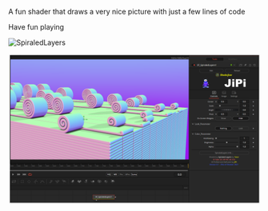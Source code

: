 

<!-- +++ DO NOT REMOVE THIS COMMENT +++ DO NOT ADD OR EDIT ANY TEXT BEFORE THIS LINE +++ IT WOULD BE A REALLY BAD IDEA +++ -->

A fun shader that draws a very nice picture with just a few lines of code

Have fun playing

![SpiraledLayers](https://user-images.githubusercontent.com/78935215/139493856-cdb40fd4-3040-462f-b457-3eba242202ca.gif)


[![SpiraledLayers](SpiraledLayers_screenshot.png)](SpiraledLayers.fuse)

<!-- +++ DO NOT REMOVE THIS COMMENT +++ DO NOT EDIT ANY TEXT THAT COMES AFTER THIS LINE +++ TRUST ME: JUST DON'T DO IT +++ -->

